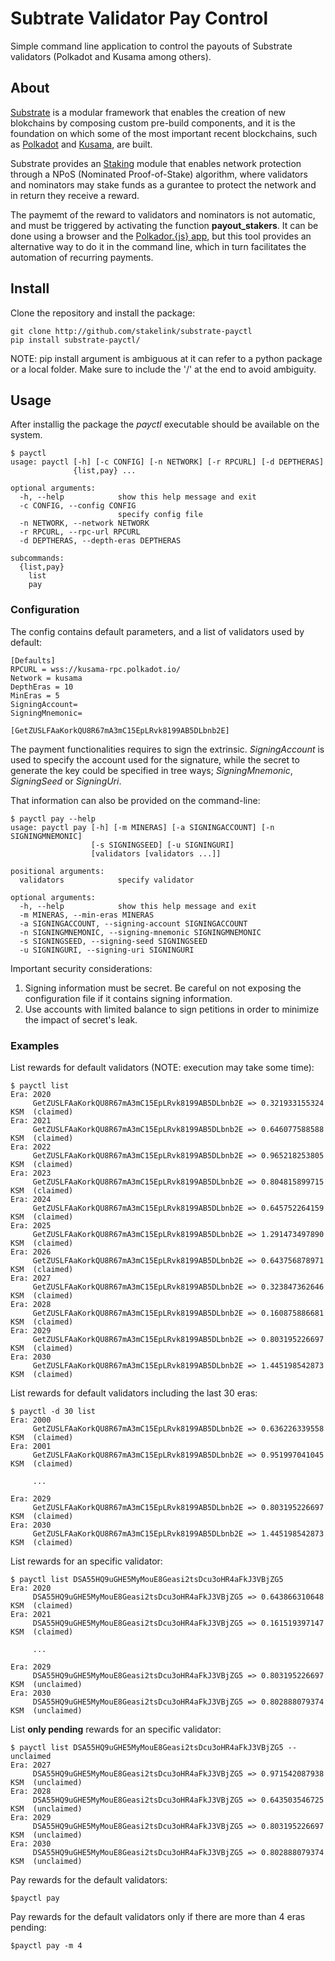 # Subtrate Validator Pay Control

Simple command line application to control the payouts of Substrate validators (Polkadot and Kusama among others).

## About 

[Substrate](https://substrate.dev/) is a modular framework that enables the creation of new blokchains by composing custom pre-build components, and it is the foundation on which some of the most important recent blockchains, such as [Polkadot](https://polkadot.network/) and [Kusama](https://kusama.network/), are built.

Substrate provides an [Staking](https://substrate.dev/rustdocs/v3.0.0/pallet_staking/index.html) module that enables network protection through a NPoS (Nominated Proof-of-Stake) algorithm, where validators and nominators may stake funds as a gurantee to protect the network and in return they receive a reward.

The paymemt of the reward to validators and nominators is not automatic, and must be triggered by activating the function **payout_stakers**. It can be done using a browser and the [Polkador.{js} app](https://polkadot.js.org/apps/), but this tool provides an alternative way to do it in the command line, which in turn facilitates the automation of recurring payments.

## Install

Clone the repository and install the package:

```
git clone http://github.com/stakelink/substrate-payctl
pip install substrate-payctl/
```

NOTE: pip install argument is ambiguous at it can refer to a python package or a local folder. Make sure to include the '/' at the end to avoid ambiguity.


## Usage

After installig the package the _payctl_ executable should be available on the system.

```
$ payctl
usage: payctl [-h] [-c CONFIG] [-n NETWORK] [-r RPCURL] [-d DEPTHERAS]
              {list,pay} ...

optional arguments:
  -h, --help            show this help message and exit
  -c CONFIG, --config CONFIG
                        specify config file
  -n NETWORK, --network NETWORK
  -r RPCURL, --rpc-url RPCURL
  -d DEPTHERAS, --depth-eras DEPTHERAS

subcommands:
  {list,pay}
    list
    pay
```

### Configuration 

The config contains default parameters, and a list of validators used by default:

```
[Defaults]
RPCURL = wss://kusama-rpc.polkadot.io/
Network = kusama
DepthEras = 10
MinEras = 5
SigningAccount=
SigningMnemonic=

[GetZUSLFAaKorkQU8R67mA3mC15EpLRvk8199AB5DLbnb2E]
```

The payment functionalities requires to sign the extrinsic. _SigningAccount_ is used to specify the account used for the signature, while the secret to generate the key could be specified in tree ways; _SigningMnemonic_, _SigningSeed_ or _SigningUri_. 

That information can also be provided on the command-line:

```
$ payctl pay --help
usage: payctl pay [-h] [-m MINERAS] [-a SIGNINGACCOUNT] [-n SIGNINGMNEMONIC]
                  [-s SIGNINGSEED] [-u SIGNINGURI]
                  [validators [validators ...]]

positional arguments:
  validators            specify validator

optional arguments:
  -h, --help            show this help message and exit
  -m MINERAS, --min-eras MINERAS
  -a SIGNINGACCOUNT, --signing-account SIGNINGACCOUNT
  -n SIGNINGMNEMONIC, --signing-mnemonic SIGNINGMNEMONIC
  -s SIGNINGSEED, --signing-seed SIGNINGSEED
  -u SIGNINGURI, --signing-uri SIGNINGURI
```

Important security considerations:

1. Signing information must be secret. Be careful on not exposing the configuration file if it contains signing information.
2. Use accounts with limited balance to sign petitions in order to minimize the impact of secret's leak.


### Examples

List rewards for default validators (NOTE: execution may take some time):

```
$ payctl list
Era: 2020
	 GetZUSLFAaKorkQU8R67mA3mC15EpLRvk8199AB5DLbnb2E => 0.321933155324 KSM  (claimed)
Era: 2021
	 GetZUSLFAaKorkQU8R67mA3mC15EpLRvk8199AB5DLbnb2E => 0.646077588588 KSM  (claimed)
Era: 2022
	 GetZUSLFAaKorkQU8R67mA3mC15EpLRvk8199AB5DLbnb2E => 0.965218253805 KSM  (claimed)
Era: 2023
	 GetZUSLFAaKorkQU8R67mA3mC15EpLRvk8199AB5DLbnb2E => 0.804815899715 KSM  (claimed)
Era: 2024
	 GetZUSLFAaKorkQU8R67mA3mC15EpLRvk8199AB5DLbnb2E => 0.645752264159 KSM  (claimed)
Era: 2025
	 GetZUSLFAaKorkQU8R67mA3mC15EpLRvk8199AB5DLbnb2E => 1.291473497890 KSM  (claimed)
Era: 2026
	 GetZUSLFAaKorkQU8R67mA3mC15EpLRvk8199AB5DLbnb2E => 0.643756878971 KSM  (claimed)
Era: 2027
	 GetZUSLFAaKorkQU8R67mA3mC15EpLRvk8199AB5DLbnb2E => 0.323847362646 KSM  (claimed)
Era: 2028
	 GetZUSLFAaKorkQU8R67mA3mC15EpLRvk8199AB5DLbnb2E => 0.160875886681 KSM  (claimed)
Era: 2029
	 GetZUSLFAaKorkQU8R67mA3mC15EpLRvk8199AB5DLbnb2E => 0.803195226697 KSM  (claimed)
Era: 2030
	 GetZUSLFAaKorkQU8R67mA3mC15EpLRvk8199AB5DLbnb2E => 1.445198542873 KSM  (claimed)

```

List rewards for default validators including the last 30 eras:

```
$ payctl -d 30 list
Era: 2000
	 GetZUSLFAaKorkQU8R67mA3mC15EpLRvk8199AB5DLbnb2E => 0.636226339558 KSM  (claimed)
Era: 2001
	 GetZUSLFAaKorkQU8R67mA3mC15EpLRvk8199AB5DLbnb2E => 0.951997041045 KSM  (claimed)

	 ...

Era: 2029
	 GetZUSLFAaKorkQU8R67mA3mC15EpLRvk8199AB5DLbnb2E => 0.803195226697 KSM  (claimed)
Era: 2030
	 GetZUSLFAaKorkQU8R67mA3mC15EpLRvk8199AB5DLbnb2E => 1.445198542873 KSM  (claimed)
```

List rewards for an specific validator:

```
$ payctl list DSA55HQ9uGHE5MyMouE8Geasi2tsDcu3oHR4aFkJ3VBjZG5
Era: 2020
	 DSA55HQ9uGHE5MyMouE8Geasi2tsDcu3oHR4aFkJ3VBjZG5 => 0.643866310648 KSM  (claimed)
Era: 2021
	 DSA55HQ9uGHE5MyMouE8Geasi2tsDcu3oHR4aFkJ3VBjZG5 => 0.161519397147 KSM  (claimed)

	 ...

Era: 2029
	 DSA55HQ9uGHE5MyMouE8Geasi2tsDcu3oHR4aFkJ3VBjZG5 => 0.803195226697 KSM  (unclaimed)
Era: 2030
	 DSA55HQ9uGHE5MyMouE8Geasi2tsDcu3oHR4aFkJ3VBjZG5 => 0.802888079374 KSM  (unclaimed)
```

List **only pending** rewards for an specific validator:

```
$ payctl list DSA55HQ9uGHE5MyMouE8Geasi2tsDcu3oHR4aFkJ3VBjZG5 --unclaimed
Era: 2027
	 DSA55HQ9uGHE5MyMouE8Geasi2tsDcu3oHR4aFkJ3VBjZG5 => 0.971542087938 KSM  (unclaimed)
Era: 2028
	 DSA55HQ9uGHE5MyMouE8Geasi2tsDcu3oHR4aFkJ3VBjZG5 => 0.643503546725 KSM  (unclaimed)
Era: 2029
	 DSA55HQ9uGHE5MyMouE8Geasi2tsDcu3oHR4aFkJ3VBjZG5 => 0.803195226697 KSM  (unclaimed)
Era: 2030
	 DSA55HQ9uGHE5MyMouE8Geasi2tsDcu3oHR4aFkJ3VBjZG5 => 0.802888079374 KSM  (unclaimed)
```

Pay rewards for the default validators:

```
$payctl pay
```

Pay rewards for the default validators only if there are more than 4 eras pending:

```
$payctl pay -m 4
```